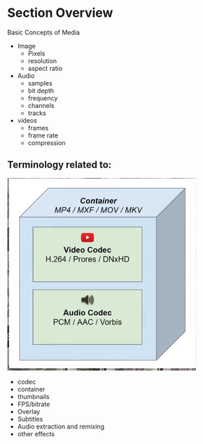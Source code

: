 # Section Overview

Basic Concepts of Media

- Image
  - Pixels
  - resolution
  - aspect ratio
- Audio
  - samples
  - bit depth
  - frequency
  - channels
  - tracks
- videos
  - frames
  - frame rate
  - compression


## Terminology related to:
![Alt text](image.png)

- codec
- container
- thumbnails
- FPS/bitrate
- Overlay
- Subtitles
- Audio extraction and remixing
- other effects

